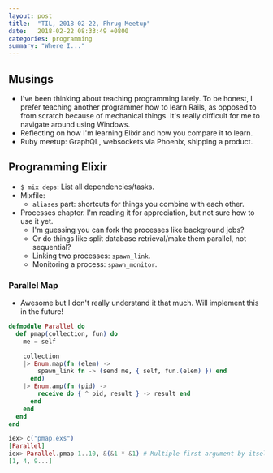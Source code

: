 ```yaml
---
layout: post
title:  "TIL, 2018-02-22, Phrug Meetup"
date:   2018-02-22 08:33:49 +0800
categories: programming
summary: "Where I..."
---
```


## Musings

- I've been thinking about teaching programming lately. To be honest, I prefer teaching another programmer how to learn Rails, as opposed to from scratch because of mechanical things. It's really difficult for me to navigate around using Windows.
- Reflecting on how I'm learning Elixir and how you compare it to learn.
- Ruby meetup: GraphQL, websockets via Phoenix, shipping a product.

## Programming Elixir

- `$ mix deps`: List all dependencies/tasks.
- Mixfile:
  - `aliases` part: shortcuts for things you combine with each other.
- Processes chapter. I'm reading it for appreciation, but not sure how to use it yet.
  - I'm guessing you can fork the processes like background jobs?
  - Or do things like split database retrieval/make them parallel, not sequential?
  - Linking two processes: `spawn_link`.
  - Monitoring a process: `spawn_monitor`.

### Parallel Map

- Awesome but I don't really understand it that much. Will implement this in the future!

``` elixir
defmodule Parallel do
  def pmap(collection, fun) do
    me = self

    collection
    |> Enum.map(fn (elem) ->
        spawn_link fn -> (send me, { self, fun.(elem) }) end
      end)
    |> Enum.amp(fn (pid) ->
        receive do { ^ pid, result } -> result end
      end
    end
  end
end

iex> c("pmap.exs")
[Parallel]
iex> Parallel.pmap 1..10, &(&1 * &1) # Multiple first argument by itself?
[1, 4, 9...]
```
